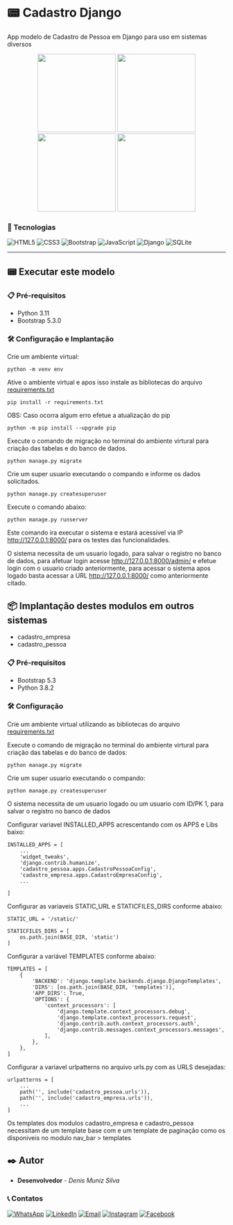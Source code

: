 # 📟 Cadastro Django
App modelo de Cadastro de Pessoa em Django para uso em sistemas diversos

<div align="center">
  <img height="180em" src="https://user-images.githubusercontent.com/82631808/218283233-685611a5-7d42-4ef9-be5d-92e7cc11f1bf.png"/>
  <img height="180em" src="https://user-images.githubusercontent.com/82631808/218283234-3c42a1f5-40e6-4175-88df-aacaf0e0a81e.png"/>
</div>
<div align="center">
  <img height="180em" src="https://user-images.githubusercontent.com/82631808/218283236-a1b0e8f4-6e10-4eff-88ff-d7b2a23b119f.png"/>
  <img height="180em" src="https://user-images.githubusercontent.com/82631808/218283237-b6bbefe5-31e8-4f33-aa32-f61e9f0ff48c.png"/>
</div>

### 🚀 Tecnologias
![HTML5](https://img.shields.io/badge/HTML5-E34F26?style=for-the-badge&logo=html5&logoColor=white)
![CSS3](https://img.shields.io/badge/CSS3-1572B6?style=for-the-badge&logo=css3&logoColor=white)
![Bootstrap](https://img.shields.io/badge/Bootstrap-563D7C?style=for-the-badge&logo=bootstrap&logoColor=white)
![JavaScript](https://img.shields.io/badge/JavaScript-F7DF1E?style=for-the-badge&logo=javascript&logoColor=black)
![Django](https://img.shields.io/badge/Django-092E20?style=for-the-badge&logo=django&logoColor=white)
![SQLite](https://img.shields.io/badge/SQLite-07405E?style=for-the-badge&logo=sqlite&logoColor=white)

<hr>

## 📟 Executar este modelo
### 📋 Pré-requisitos
* Python 3.11
* Bootstrap 5.3.0

### 🛠️ Configuração e Implantação
Crie um ambiente virtual:
```
python -m venv env
```

Ative o ambiente virtual e apos isso instale as bibliotecas do arquivo [requirements.txt](https://github.com/denisms7/cadastro-djhango/blob/main/requirements.txt)
```
pip install -r requirements.txt
```

OBS: Caso ocorra algum erro efetue a atualização do pip
```
python -m pip install --upgrade pip
```

Execute o comando de migração no terminal do ambiente virtural para criação das tabelas e do banco de dados.
```
python manage.py migrate
```

Crie um super usuario executando o compando e informe os dados solicitados.
```
python manage.py createsuperuser
```

Execute o comando abaixo:
```
python manage.py runserver
```
Este comando ira executar o sistema e estará acessivel via IP http://127.0.0.1:8000/ para os testes das funcionalidades.

O sistema necessita de um usuario logado, para salvar o registro no banco de dados, para afetuar login acesse http://127.0.0.1:8000/admin/ e efetue login com o usuario criado anteriormente, para acessar o sistema apos logado basta acessar a URL http://127.0.0.1:8000/ como anteriormente citado.

## 📦 Implantação destes modulos em outros sistemas
* cadastro_empresa
* cadastro_pessoa

### 📋 Pré-requisitos
* Bootstrap 5.3
* Python 3.8.2

### 🛠️ Configuração
Crie um ambiente virtual utilizando as bibliotecas do arquivo [requirements.txt](https://github.com/denisms7/cadastro-djhango/blob/main/requirements.txt)

Execute o comando de migração no terminal do ambiente virtural para criação das tabelas e do banco de dados:
```
python manage.py migrate
```

Crie um super usuario executando o compando:
```
python manage.py createsuperuser
```

O sistema necessita de um usuario logado ou um usuario com ID/PK 1, para salvar o registro no banco de dados

Configurar variavel INSTALLED_APPS acrescentando com os APPS e Libs baixo:
```
INSTALLED_APPS = [
    ...
    'widget_tweaks',
    'django.contrib.humanize',
    'cadastro_pessoa.apps.CadastroPessoaConfig', 
    'cadastro_empresa.apps.CadastroEmpresaConfig', 
    ...
    
]
```

Configurar as variaveis STATIC_URL e STATICFILES_DIRS conforme abaixo:
```
STATIC_URL = '/static/'

STATICFILES_DIRS = [
    os.path.join(BASE_DIR, 'static')
]
```

Configurar a variável TEMPLATES conforme abaixo:
```
TEMPLATES = [
    {
        'BACKEND': 'django.template.backends.django.DjangoTemplates',
        'DIRS': [os.path.join(BASE_DIR, 'templates')],
        'APP_DIRS': True,
        'OPTIONS': {
            'context_processors': [
                'django.template.context_processors.debug',
                'django.template.context_processors.request',
                'django.contrib.auth.context_processors.auth',
                'django.contrib.messages.context_processors.messages',
            ],
        },
    },
]
```

Configurar a variavel urlpatterns no arquivo urls.py com as URLS desejadas:
```
urlpatterns = [
    ...
    path('', include('cadastro_pessoa.urls')),
    path('', include('cadastro_empresa.urls')),
    ...
]
```

Os templates dos modulos cadastro_empresa e cadastro_pessoa necessitam de um template base com e um template de paginação como os disponiveis no modulo nav_bar > templates 



## ✒️ Autor
* **Desenvolvedor** - *Denis Muniz Silva* 

### 📞 Contatos
[![WhatsApp](https://img.shields.io/badge/WhatsApp-25D366?style=for-the-badge&logo=whatsapp&logoColor=white)](https://api.whatsapp.com/send?phone=5543991038557) [![LinkedIn](https://img.shields.io/badge/LinkedIn-0077B5?style=for-the-badge&logo=linkedin&logoColor=white)](https://www.linkedin.com/in/denisms/) [![Email](https://img.shields.io/badge/Microsoft_Outlook-0078D4?style=for-the-badge&logo=microsoft-outlook&logoColor=white)](mailto:denis.m.s.777@hotmail.com?) [![Instagram](https://img.shields.io/badge/Instagram-E4405F?style=for-the-badge&logo=instagram&logoColor=white)](https://www.instagram.com/de.muniz/) 
[![Facebook](https://img.shields.io/badge/Facebook-1877F2?style=for-the-badge&logo=facebook&logoColor=white)](https://www.facebook.com/denisms3/) 


